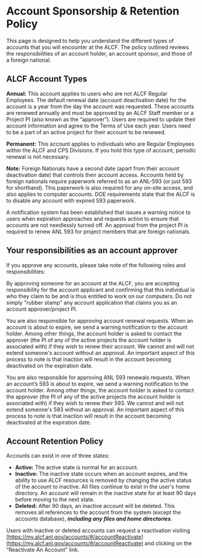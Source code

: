 # Account Sponsorship & Retention Policy
This page is designed to help you understand the different types of accounts that you will encounter at the ALCF. The policy outlined reviews the responsibilities of an account holder, an account sponsor, and those of a foreign national.

## ALCF Account Types
**Annual:** This account applies to users who are not ALCF Regular Employees. The default renewal date (account deactivation date) for the account is a year from the day the account was requested. These accounts are renewed annually and must be approved by an ALCF Staff member or a Project PI (also known as the “approver”). Users are required to update their account information and agree to the Terms of Use each year. Users need to be a part of an active project for their account to be renewed.

**Permanent:** This account applies to individuals who are Regular Employees within the ALCF and CPS Divisions. If you hold this type of account, periodic renewal is not necessary.

**Note:** Foreign Nationals have a second date (apart from their account deactivation date) that controls their account access. Accounts held by foreign nationals require paperwork referred to as an ANL-593 (or just 593 for shorthand). This paperwork is also required for any on-site access, and also applies to computer accounts. DOE requirements state that the ALCF is to disable any account with expired 593 paperwork. 

A notification system has been established that issues a warning notice to users when expiration approaches and requests action to ensure that accounts are not needlessly turned off. An approval from the project PI is required to renew ANL 593 for project members that are foreign nationals.

## Your responsibilities as an account approver
If you approve any accounts, please take note of the following roles and responsibilities:

By approving someone for an account at the ALCF, you are accepting responsibility for the account applicant and confirming that this individual is who they claim to be and is thus entitled to work on our computers. Do not simply "rubber stamp" any account application that claims you as an account approver/project PI.

You are also responsible for approving account renewal requests. When an account is about to expire, we send a warning notification to the account holder. Among other things, the account holder is asked to contact the approver (the PI of any of the active projects the account holder is associated with) if they wish to renew their account. We cannot and will not extend someone's account without an approval. An important aspect of this process to note is that inaction will result in the account becoming deactivated on the expiration date.

You are also responsible for approving ANL 593 renewals requests. When an account’s 593 is about to expire, we send a warning notification to the account holder. Among other things, the account holder is asked to contact the approver (the PI of any of the active projects the account holder is associated with) if they wish to renew their 593. We cannot and will not extend someone's 593 without an approval. An important aspect of this process to note is that inaction will result in the account becoming deactivated at the expiration date.

## Account Retention Policy
Accounts can exist in one of three states:

- **Active:** The active state is normal for an account.
- **Inactive:** The inactive state occurs when an account expires, and the ability to use ALCF resources is removed by changing the active status of the account to inactive. All files continue to exist in the user's home directory. An account will remain in the inactive state for at least 90 days before moving to the next state.
- **Deleted:** After 90 days, an inactive account will be deleted. This removes all references to the account from the system (except the accounts database), ***including any files and home directories***.

Users with inactive or deleted accounts can request a reactivation visiting [https://my.alcf.anl.gov/accounts/#/accountReactivate](https://my.alcf.anl.gov/accounts/#/accountReactivate) and clicking on the “Reactivate An Account” link.

